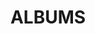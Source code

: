 ---
layout: album_gallery
resource: instagram
title: "ALBUMS"
description: "archive"
active: gallery
header-img: "img/gallery-bg.jpg"
images:
- image_path: /mianh.1001/bikini/20240906_175229_458315115_1070717001155043_6971775522019858542_n.jpg
  gallery-folder: /gallery/mianh.1001/bikini/
  gallery-name: bikini
  gallery-date: April 2025
- image_path: /mianh.1001/New folder/20250303_121516_482532817_18048271145214000_5045222994857491678_n.jpg
  gallery-folder: /gallery/mianh.1001/New folder/
  gallery-name: New folder
  gallery-date: April 2025
---